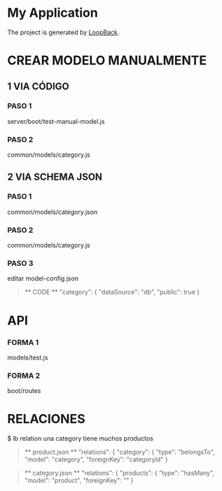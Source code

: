 # My Application

The project is generated by [LoopBack](http://loopback.io).

# CREAR MODELO MANUALMENTE

1 VIA CÓDIGO
-------------

### PASO 1
server/boot/test-manual-model.js

### PASO 2
common/models/category.js

2 VIA SCHEMA JSON
------------------

### PASO 1
common/models/category.json

### PASO 2
common/models/category.js

### PASO 3
editar model-config.json

> ** CODE ** 
"category": {
      "dataSource": "db",
      "public": true
    }

# API

### FORMA 1
 models/test.js
### FORMA 2
 boot/routes

 # RELACIONES

 $ lb relation
 una category tiene muchos productos
 > ** product.json **
"relations": {
    "category": {
      "type": "belongsTo",
      "model": "category",
      "foreignKey": "categoryId"
    }

 > ** category.json **
 "relations": {
    "products": {
      "type": "hasMany",
      "model": "product",
      "foreignKey": ""
    }   